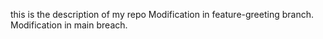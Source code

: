 this is the description of my repo
Modification in feature-greeting branch.
Modification in main breach.

